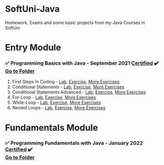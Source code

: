 # SoftUni-Java
Homework, Exams and some basic projects from my Java Courses in SoftUni
<h1>  
  Entry Module
<h3 dir="auto">
<g-emoji class="g-emoji" alias="white_check_mark" fallback-src="https://github.githubassets.com/images/icons/emoji/unicode/2705.png">✅</g-emoji>
Programming Basics with Java - September 2021
<a href="https://softuni.bg/certificates/details/116262/73050821" rel="nofollow">Certified</a>
<g-emoji class="g-emoji" alias="heavy_check_mark" fallback-src="https://github.githubassets.com/images/icons/emoji/unicode/2714.png">✔️</g-emoji>
 <br><a href="https://github.com/MartoDD/SoftUni-Java-Web-Developer/tree/main/Programming%20Basics%20with%20Java/src" rel=nofollow>Go to Folder</a>
</h3>
  
 
  
1. First Steps In Coding - <a href="https://github.com/MartoDD/SoftUni-Java-Web-Developer/tree/main/Programming%20Basics%20with%20Java/src/FirstStepsInCoding/Lab" rel="nofollow">Lab</a>, <a href="https://github.com/MartoDD/SoftUni-Java-Web-Developer/tree/main/Programming%20Basics%20with%20Java/src/FirstStepsInCoding/Excersises">Exercise</a>, <a href="https://github.com/MartoDD/SoftUni-Java-Web-Developer/tree/main/Programming%20Basics%20with%20Java/src/FirstStepsInCoding/MoreExercises">More Exercises</a> 
2. Conditional Statements - <a href="https://github.com/MartoDD/SoftUni-Java-Web-Developer/tree/main/Programming%20Basics%20with%20Java/src/ConditionalStatements/Lab" rel="nofollow">Lab</a>, <a href="https://github.com/MartoDD/SoftUni-Java-Web-Developer/tree/main/Programming%20Basics%20with%20Java/src/ConditionalStatements/Excersises">Exercise</a>, <a href="https://github.com/MartoDD/SoftUni-Java-Web-Developer/tree/main/Programming%20Basics%20with%20Java/src/ConditionalStatements/MoreExcersises">More Exercises</a> 
3. Conditional Statements Advanced - <a href="https://github.com/MartoDD/SoftUni-Java-Web-Developer/tree/main/Programming%20Basics%20with%20Java/src/ConditionalStatementsAdvanced/Lab" rel="nofollow">Lab</a>, <a href="https://github.com/MartoDD/SoftUni-Java-Web-Developer/tree/main/Programming%20Basics%20with%20Java/src/ConditionalStatementsAdvanced/Excersises">Exercise</a>, <a href="https://github.com/MartoDD/SoftUni-Java-Web-Developer/tree/main/Programming%20Basics%20with%20Java/src/ConditionalStatementsAdvanced/MoreExcersises">More Exercises</a> 
4. For-Loop - <a href="https://github.com/MartoDD/SoftUni-Java-Web-Developer/tree/main/Programming%20Basics%20with%20Java/src/ForLoop/Lab" rel="nofollow">Lab</a>, <a href="https://github.com/MartoDD/SoftUni-Java-Web-Developer/tree/main/Programming%20Basics%20with%20Java/src/ForLoop/Excersises">Exercise</a>, <a href="https://github.com/MartoDD/SoftUni-Java-Web-Developer/tree/main/Programming%20Basics%20with%20Java/src/ForLoop/MoreExcersises">More Exercises</a> 
5. While-Loop - <a href="https://github.com/MartoDD/SoftUni-Java-Web-Developer/tree/main/Programming%20Basics%20with%20Java/src/WhileLoop/Lab" rel="nofollow">Lab</a>, <a href="https://github.com/MartoDD/SoftUni-Java-Web-Developer/tree/main/Programming%20Basics%20with%20Java/src/WhileLoop/Excersies">Exercise</a>, <a href="https://github.com/MartoDD/SoftUni-Java-Web-Developer/tree/main/Programming%20Basics%20with%20Java/src/WhileLoop/MoreExcersises">More Exercises</a> 
6. Nested Loops - <a href="https://github.com/MartoDD/SoftUni-Java-Web-Developer/tree/main/Programming%20Basics%20with%20Java/src/NestedLoops/Lab" rel="nofollow">Lab</a>, <a href="https://github.com/MartoDD/SoftUni-Java-Web-Developer/tree/main/Programming%20Basics%20with%20Java/src/NestedLoops/Excersises">Exercise</a>, <a href="https://github.com/MartoDD/SoftUni-Java-Web-Developer/tree/main/Programming%20Basics%20with%20Java/src/NestedLoops/MoreExcersises">More Exercises</a>
</h1>
<h1>
  Fundamentals Module
  </h1>
  <h3 dir="auto">
<g-emoji class="g-emoji" alias="white_check_mark" fallback-src="https://github.githubassets.com/images/icons/emoji/unicode/2705.png">✅</g-emoji>
Programming Fundamentals with Java - January 2022
<a href="https://softuni.bg/certificates/details/129682/3210635c" rel="nofollow">Certified</a>
<g-emoji class="g-emoji" alias="heavy_check_mark" fallback-src="https://github.githubassets.com/images/icons/emoji/unicode/2714.png">✔️</g-emoji>
 <br><a href="https://github.com/MartoDD/SoftUni-Java-Web-Developer/tree/main/Programming%20Fundamentals%20with%20Java/src" rel=nofollow>Go to Folder</a>
</h3>
